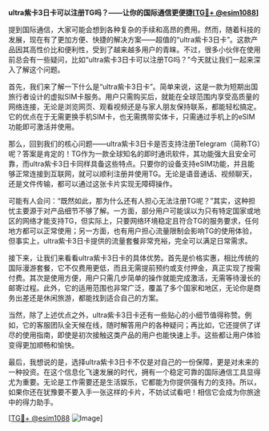 **ultra紫卡3日卡可以注册TG吗？——让你的国际通信更便捷[[TG💪+ @esim1088](https://t.me/s/esim1088)]**

提到国际通信，大家可能会想到各种复杂的手续和高昂的费用。然而，随着科技的发展，现在有了更加方便、快捷的解决方案——超值的“ultra紫卡3日卡”。这款产品因其高性价比和便利性，受到了越来越多用户的青睐。不过，很多小伙伴在使用前总会有一些疑问，比如“ultra紫卡3日卡可以注册TG吗？”今天就让我们一起来深入了解这个问题。

首先，我们来了解一下什么是“ultra紫卡3日卡”。简单来说，这是一款为短期出国旅行者设计的虚拟SIM卡服务。用户只需购买后，就能在全球范围内享受高质量的网络连接，无论是浏览网页、观看视频还是与家人朋友保持联系，都能轻松搞定。它的优点在于无需更换手机SIM卡，也无需携带实体卡，只需通过手机上的eSIM功能即可激活并使用。

那么，回到我们的核心问题——ultra紫卡3日卡是否支持注册Telegram（简称TG）呢？答案是肯定的！TG作为一款全球知名的即时通讯软件，其功能强大且安全可靠，而ultra紫卡3日卡同样具备这些特点。只要你的设备支持eSIM功能，并且能够正常连接到互联网，就可以顺利注册并使用TG。无论是语音通话、视频聊天，还是文件传输，都可以通过这张卡片实现无障碍操作。

可能有人会问：“既然如此，那为什么还有人担心无法注册TG呢？”其实，这种担忧主要源于对产品细节不够了解。一方面，部分用户可能误以为只有特定国家或地区的网络才能支持TG，但实际上，只要网络环境稳定且符合TG的服务要求，任何地方都可以正常使用；另一方面，也有用户担心流量限制会影响TG的使用体验，但事实上，ultra紫卡3日卡提供的流量套餐非常充裕，完全可以满足日常需求。

接下来，让我们来看看ultra紫卡3日卡的具体优势。首先是价格实惠，相比传统的国际漫游套餐，它不仅费用更低，而且无需提前预约或支付押金，真正实现了按需付费。其次是使用方便，用户只需几步简单的操作就能完成激活，无需等待漫长的邮寄过程。此外，它的适用范围也非常广泛，覆盖了多个国家和地区，无论你是商务出差还是休闲旅游，都能找到适合自己的方案。

当然，除了上述优点之外，ultra紫卡3日卡还有一些贴心的小细节值得称赞。例如，它的客服团队全天候在线，随时解答用户的各种疑问；再比如，它还提供了详尽的使用指南，即使是初次接触这类产品的用户也能快速上手。这些都让用户体验变得更加顺畅和愉快。

最后，我想说的是，选择ultra紫卡3日卡不仅是对自己的一份保障，更是对未来的一种投资。在这个信息化飞速发展的时代，拥有一个稳定可靠的国际通信工具显得尤为重要。无论是工作需要还是生活娱乐，它都能为你提供强有力的支持。所以，如果你还在犹豫要不要入手一张这样的卡片，不妨试试看吧！相信它会成为你旅途中的得力助手。

[[TG💪+ @esim1088](https://t.me/s/esim1088) ![Image](https://i.postimg.cc/4NQfJmqS/Snipaste-2025-05-13-00-14-12.png)]